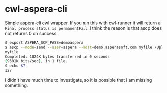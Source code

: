 # cwl-aspera-cli

Simple aspera-cli cwl wrapper.
If you run this with cwl-runner it will return a `Final process status is permanentFail`.
I think the reason is that ascp does not returns 0 on success.

```bash
$ export ASPERA_SCP_PASS=demoaspera
$ ascp --mode=send --user=aspera --host=demo.asperasoft.com myfile /Upload
myfile                                                                                                            100% 1024KB 14.3Mb/s    00:00
Completed: 1024K bytes transferred in 0 seconds
(9381K bits/sec), in 1 file.
$ echo $?
127
```

I didn't have much time to investigate, so it is possible that I am missing something.
